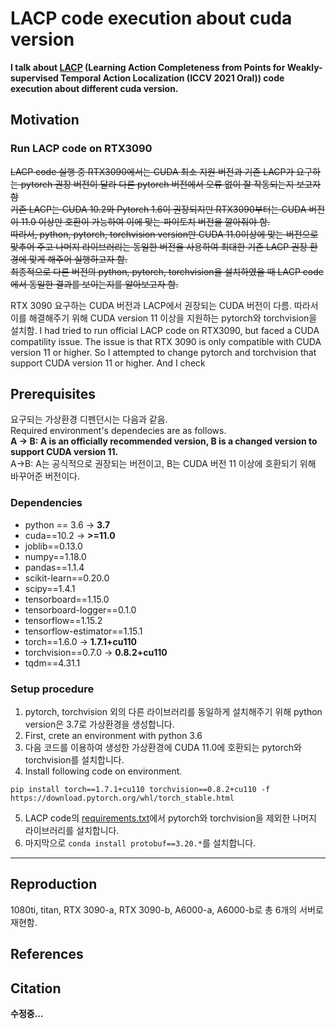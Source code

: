 

# LACP code execution about cuda version

**I talk about [LACP](https://github.com/Pilhyeon/Learning-Action-Completeness-from-Points) (Learning Action Completeness from Points for Weakly-supervised Temporal Action Localization (ICCV 2021 Oral)) code execution about different cuda version.**


## Motivation
### Run LACP code on RTX3090
~~LACP code 실행 중 RTX3090에서는 CUDA 최소 지원 버전과 기존 LACP가 요구하는 pytorch 권장 버전이 달라 다른 pytorch 버전에서 오류 없이 잘 작동되는지 보고자 함<br>
기존 LACP는 CUDA 10.2와 Pytorch 1.6이 권장되지만 RTX3090부터는 CUDA 버전이 11.0 이상만 호환이 가능하여 이에 맞는 파이토치 버전을 깔아줘야 함.<br>
따라서, python, pytorch, torchvision version만 CUDA 11.0이상에 맞는 버전으로 맞추어 주고 나머지 라이브러리는 동일한 버전을 사용하여 최대한 기존 LACP 권장 환경에 맞게 해주어 실행하고자 함.<br>
최종적으로 다른 버전의 python, pytorch, torchvision을 설치하였을 때 LACP code에서 동일한 결과를 보이는지를 알아보고자 함.~~

RTX 3090 요구하는 CUDA 버전과 LACP에서 권장되는 CUDA 버전이 다름.
따라서 이를 해결해주기 위해 CUDA version 11 이상을 지원하는 pytorch와 torchvision을 설치함.
I had tried to run official LACP code on RTX3090, but faced a CUDA compatility issue.
The issue is that RTX 3090 is only compatible with CUDA version 11 or higher.
So I attempted to change pytorch and torchvision that support CUDA version 11 or higher.
And I check 

## Prerequisites
요구되는 가상환경 디펜던시는 다음과 같음.<br>
Required environment's dependecies are as follows. <br>
**A -> B: A is an officially recommended version, B is a changed version to support CUDA version 11.**<br>
A->B: A는 공식적으로 권장되는 버전이고, B는 CUDA 버전 11 이상에 호환되기 위해 바꾸어준 버전이다.

### Dependencies
* python == 3.6 &#8594; **3.7**<br>
* cuda==10.2 &#8594; **>=11.0**<br>
* joblib==0.13.0<br>
* numpy==1.18.0<br>
* pandas==1.1.4<br>
* scikit-learn==0.20.0<br>
* scipy==1.4.1<br>
* tensorboard==1.15.0<br>
* tensorboard-logger==0.1.0<br>
* tensorflow==1.15.2<br>
* tensorflow-estimator==1.15.1<br>
* torch==1.6.0 &#8594; **1.7.1+cu110**<br>
* torchvision==0.7.0 &#8594; **0.8.2+cu110**<br>
* tqdm==4.31.1<br>

### Setup procedure
1. pytorch, torchvision 외의 다른 라이브러리를 동일하게 설치해주기 위해 python version은 3.7로 가상환경을 생성합니다.
1. First, crete an environment with python 3.6
2. 다음 코드를 이용하여 생성한 가상환경에 CUDA 11.0에 호환되는 pytorch와 torchvision를 설치합니다.
3. Install following code on environment.
~~~
pip install torch==1.7.1+cu110 torchvision==0.8.2+cu110 -f https://download.pytorch.org/whl/torch_stable.html
~~~
5. LACP code의 [requirements.txt](https://github.com/Pilhyeon/Learning-Action-Completeness-from-Points/blob/main/requirements.txt)에서 pytorch와 torchvision을 제외한 나머지 라이브러리를 설치합니다.
6. 마지막으로 `conda install protobuf==3.20.*`를 설치합니다.
---

## Reproduction 
1080ti, titan, RTX 3090-a, RTX 3090-b, A6000-a, A6000-b로 총 6개의 서버로 재현함.
## References
## Citation


**수정중...**
